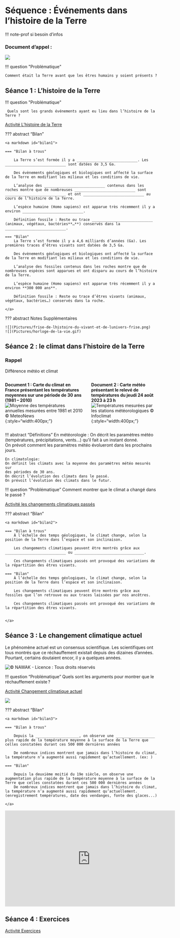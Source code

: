 # Séquence : Événements dans l’histoire de la Terre

!!! note-prof
    si besoin d’infos

### Document d’appel :
![](Pictures/BDVoyageTemps.png)

!!! question "Problématique"

    Comment était la Terre avant que les êtres humains y soient présents ?
    


## Séance 1 : L’histoire de la Terre


!!! question "Problématique"

     Quels sont les grands événements ayant eu lieu dans l’histoire de la Terre ?

[Activité L’histoire de la Terre](../HistoireTerre)


??? abstract “Bilan”

    <a markdown id="bilan1">

    === "Bilan à trous"

        La Terre s’est formée il y a ____________________________. Les ____________________________ sont datées de 3,5 Ga.

        Des évènements géologiques et biologiques ont affecté la surface de la Terre en modifiant les milieux et les conditions de vie.

        L’analyse des ____________________________ contenus dans les roches montre que de nombreuses ____________________________ sont ____________________________ et ont ____________________________ au cours de l’histoire de la Terre.

        L’espèce humaine (Homo sapiens) est apparue très récemment il y a environ ____________________________.

        Définition fossile : Reste ou trace ____________________________ (animaux, végétaux, bactéries**…**) conservés dans la ____________________________.

    === "Bilan"
        La Terre s’est formée il y a 4,6 milliards d’années (Ga). Les premières traces d’êtres vivants sont datées de 3,5 Ga.

        Des évènements géologiques et biologiques ont affecté la surface de la Terre en modifiant les milieux et les conditions de vie.

        L’analyse des fossiles contenus dans les roches montre que de nombreuses espèces sont apparues et ont disparu au cours de l’histoire de la Terre.

        L’espèce humaine (Homo sapiens) est apparue très récemment il y a environ **300 000 ans**.

        Définition fossile : Reste ou trace d’êtres vivants (animaux, végétaux, bactéries…) conservés dans la roche.

    </a>

??? abstract Notes Supplémentaires

    ![](Pictures/frise-de-lhistoire-du-vivant-et-de-lunivers-frise.png)
    ![](Pictures/horloge-de-la-vie.gif)


## Séance 2 : le climat dans l’histoire de la Terre 

### Rappel
Différence météo et climat
<div markdown style="display: flex; flex-direction:row" > 
<div markdown style="display: flex; flex-direction:column; margin-right:20px" > 

**Document 1 : Carte du climat** **en France présentant les températures moyennes sur une période de 30 ans (1981 – 2010)**
![Moyenne des températures annuelles mesurées entre 1981 et 2010 © MeteoNews](Pictures/carteClimat.png){:style=“width:400px;”}

</div>

<div markdown style="display: flex; flex-direction:column" > 


**Document 2 : Carte météo présentant le relevé de températures du jeudi 24 août 2023 à 23 h**
![Températures mesurées par les stations météorologiques © Infoclimat](Pictures/carteMeteo.png){:style=“width:400px;”}

</div>
</div>

!!! abstract “Définitions”
    En météorologie :
    On décrit les paramètres météo (températures, précipitations, vents…) qu’il fait à un instant donné.  
    On prévoit comment les paramètres météo évolueront dans les prochains
    jours.

    En climatologie: 
    On définit les climats avec la moyenne des paramètres météo mesurés sur
    des périodes de 30 ans.  
    On décrit l’évolution des climats dans le passé.  
    On prévoit l’évolution des climats dans le futur.

!!! question “Problématique”
    Comment montrer que le climat a changé dans le passé ?

[Activité les changements climatiques passés](../chgtsClimatPasses)




??? abstract “Bilan”

    <a markdown id="bilan2">

    === "Bilan à trous"
        À l’échelle des temps géologiques, le climat change, selon la position de la Terre dans l’espace et son inclinaison.

        Les changements climatiques peuvent être montrés grâce aux ____________________________ ou ________________________________.

        Ces changements climatiques passés ont provoqué des variations de la répartition des êtres vivants.

    === "Bilan"
        À l’échelle des temps géologiques, le climat change, selon la position de la Terre dans l’espace et son inclinaison.

        Les changements climatiques peuvent être montrés grâce aux fossiles que l’on retrouve ou aux traces laissées par nos ancêtres.

        Ces changements climatiques passés ont provoqué des variations de la répartition des êtres vivants.


    </a>

<div style="page-break-after: always;"></div>

## Séance 3 : Le changement climatique actuel

Le phénomène actuel est un consensus scientifique. Les scientifiques ont tous montrés que ce réchauffement existait depuis des dizaines d’années. Pourtant, certains doutaient encor, il y a quelques années.


![© NAWAK - Licence : Tous droits réservés](Pictures/caricatureTrumClimat.png)

!!! question “Problématique”
    Quels sont les arguments pour montrer que le réchauffement existe ?

[Activité Changement climatique actuel](../chgtClimatActuel)


![](Pictures/graphTempMoyenne.png)


??? abstract “Bilan”

    <a markdown id="bilan3">

    === "Bilan à trous"
    
        Depuis la ____________________, on observe une __________________ plus rapide de la température moyenne à la surface de la Terre que celles constatées durant ces 500 000 dernières années

        De nombreux indices montrent que jamais dans l’histoire du climat, la température n’a augmenté aussi rapidement qu’actuellement. (ex: )

    === "Bilan"

        Depuis la deuxième moitié du 19e siècle, on observe une augmentation plus rapide de la température moyenne à la surface de la Terre que celles constatées durant ces 500 000 dernières années
        De nombreux indices montrent que jamais dans l’histoire du climat, la température n’a augmenté aussi rapidement qu’actuellement. (enregistrement températures, date des vendanges, fonte des glaces...)

    </a>
    
<iframe width="560" height="315" src="https://www.youtube-nocookie.com/embed/K4Ra2HR27pQ?si=6bDXNQssfdaDFIiT" title="YouTube video player" frameborder="0" allow="accelerometer; autoplay; clipboard-write; encrypted-media; gyroscope; picture-in-picture; web-share" allowfullscreen></iframe>


## Séance 4 : Exercices

[Activité Exercices](../exercices)
